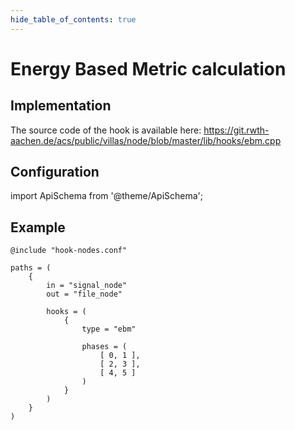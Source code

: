 ```yaml
---
hide_table_of_contents: true
---
```


# Energy Based Metric calculation

## Implementation

The source code of the hook is available here:
https://git.rwth-aachen.de/acs/public/villas/node/blob/master/lib/hooks/ebm.cpp

## Configuration

import ApiSchema from '@theme/ApiSchema';

<ApiSchema id="node" example pointer="#/components/schemas/ebm" />

## Example

``` url="external/node/etc/examples/hooks/ebm.conf" title="node/etc/examples/hooks/ebm.conf"
@include "hook-nodes.conf"

paths = (
	{
		in = "signal_node"
		out = "file_node"

		hooks = (
			{
				type = "ebm"

				phases = (
					[ 0, 1 ],
					[ 2, 3 ],
					[ 4, 5 ]
				)
			}
		)
	}
)
```
